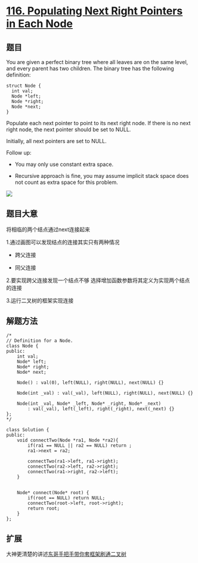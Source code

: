 # [116. Populating Next Right Pointers in Each Node](https://leetcode.com/problems/populating-next-right-pointers-in-each-node/)

## 题目

You are given a perfect binary tree where all leaves are on the same level, and every parent has two children. The binary tree has the following definition:
```
struct Node {
  int val;
  Node *left;
  Node *right;
  Node *next;
}
```

Populate each next pointer to point to its next right node. If there is no next right node, the next pointer should be set to NULL.

Initially, all next pointers are set to NULL.

Follow up:

+ You may only use constant extra space.

+ Recursive approach is fine, you may assume implicit stack space does not count as extra space for this problem.

![](https://mmbiz.qpic.cn/sz_mmbiz_png/gibkIz0MVqdFUAYaibsUwwKXicw0ibDuiafN6zDe25AFgsibSx6uDc4zFCRicAuRqI9kpV6QUBLaO1Hmrs0mAT3ka1lQQ/640?wx_fmt=png&tp=webp&wxfrom=5&wx_lazy=1&wx_co=1)

## 题目大意

将相临的两个结点通过next连接起来

1.通过画图可以发现结点的连接其实只有两种情况

+ 跨父连接

+ 同父连接

2.要实现跨父连接发现一个结点不够 选择增加函数参数将其定义为实现两个结点的连接

3.运行二叉树的框架实现连接

## 解题方法
```
/*
// Definition for a Node.
class Node {
public:
    int val;
    Node* left;
    Node* right;
    Node* next;

    Node() : val(0), left(NULL), right(NULL), next(NULL) {}

    Node(int _val) : val(_val), left(NULL), right(NULL), next(NULL) {}

    Node(int _val, Node* _left, Node* _right, Node* _next)
        : val(_val), left(_left), right(_right), next(_next) {}
};
*/

class Solution {
public:
    void connectTwo(Node *ra1, Node *ra2){
        if(ra1 == NULL || ra2 == NULL) return ;
        ra1->next = ra2;
        
        connectTwo(ra1->left, ra1->right);
        connectTwo(ra2->left, ra2->right);
        connectTwo(ra1->right, ra2->left);
    }
    
    
    Node* connect(Node* root) {
        if(root == NULL) return NULL;
        connectTwo(root->left, root->right);  
        return root;
    }
};
```

## 扩展
大神更清楚的讲述[东哥手把手带你套框架刷通二叉树](https://mp.weixin.qq.com/s?__biz=MzAxODQxMDM0Mw==&mid=2247487126&idx=1&sn=4de13e66397bc35970963c5a1330ce18&chksm=9bd7f09eaca0798853c41fba05ad5fa958b31054eba18b69c785ae92f4bd8e4cc7a2179d7838&scene=21#wechat_redirect)



